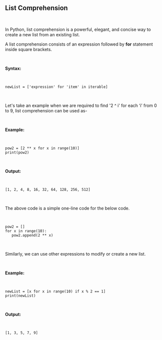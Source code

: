 <div _ngcontent-serverapp-c232="" class="note-body"><div _ngcontent-serverapp-c232="" class="body-text"><h2><strong>List Comprehension</strong></h2><p>&nbsp;</p><p>In Python, list comprehension is a powerful, elegant, and concise way to create a new list from an existing list.</p><p>A list comprehension consists of an expression followed by <strong>for</strong> statement inside square brackets.</p><p>&nbsp;</p><p><strong>Syntax:</strong></p><p>&nbsp;</p><pre><code class="language-python hljs">newList = [<span class="hljs-string">'expression'</span> <span class="hljs-keyword">for</span> <span class="hljs-string">'item'</span> <span class="hljs-keyword">in</span> iterable] </code></pre><p>&nbsp;</p><p>Let's take an example when we are required to find '2 ^ i' for each ‘i’ from 0 to 9, list comprehension can be used as- &nbsp;</p><p>&nbsp;</p><p><strong>Example:</strong></p><p>&nbsp;</p><pre><code class="language-python hljs">pow2 = [<span class="hljs-number">2</span> ** x <span class="hljs-keyword">for</span> x <span class="hljs-keyword">in</span> range(<span class="hljs-number">10</span>)]
print(pow2) </code></pre><p>&nbsp;</p><p><strong>Output:</strong></p><p>&nbsp;</p><pre><code class="language-python hljs">[<span class="hljs-number">1</span>, <span class="hljs-number">2</span>, <span class="hljs-number">4</span>, <span class="hljs-number">8</span>, <span class="hljs-number">16</span>, <span class="hljs-number">32</span>, <span class="hljs-number">64</span>, <span class="hljs-number">128</span>, <span class="hljs-number">256</span>, <span class="hljs-number">512</span>]</code></pre><p>&nbsp;</p><p>The above code is a simple one-line code for the below code.</p><p>&nbsp;</p><pre><code class="language-python hljs">pow2 = []
<span class="hljs-keyword">for</span> x <span class="hljs-keyword">in</span> range(<span class="hljs-number">10</span>):
 &nbsp;&nbsp;pow2.append(<span class="hljs-number">2</span> ** x)</code></pre><p>&nbsp;</p><p>Similarly, we can use other expressions to modify or create a new list.</p><p>&nbsp;</p><p><strong>Example:</strong></p><p>&nbsp;</p><pre><code class="language-python hljs">newList = [x <span class="hljs-keyword">for</span> x <span class="hljs-keyword">in</span> range(<span class="hljs-number">10</span>) <span class="hljs-keyword">if</span> x % <span class="hljs-number">2</span> == <span class="hljs-number">1</span>]
print(newList)</code></pre><p>&nbsp;</p><p><strong>Output:</strong></p><p>&nbsp;</p><pre><code class="language-python hljs">[<span class="hljs-number">1</span>, <span class="hljs-number">3</span>, <span class="hljs-number">5</span>, <span class="hljs-number">7</span>, <span class="hljs-number">9</span>]</code></pre></div></div>
